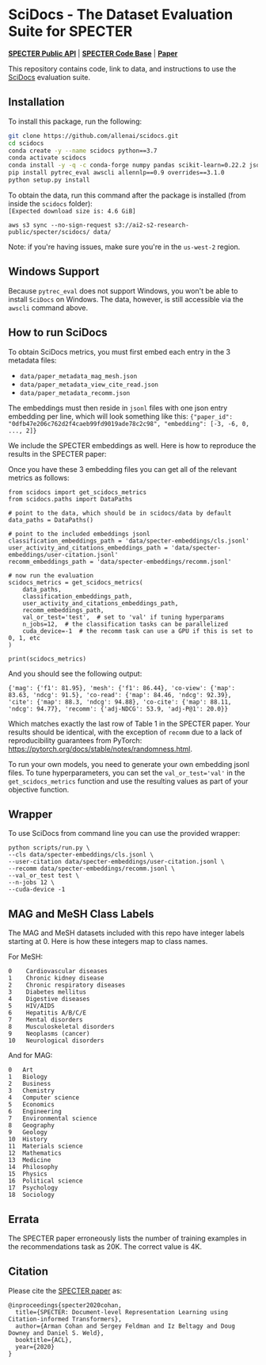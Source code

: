 # SciDocs - The Dataset Evaluation Suite for SPECTER

[**SPECTER Public API**](https://github.com/allenai/paper-embedding-public-apis) |
[**SPECTER Code Base**](https://github.com/allenai/specter) |
[**Paper**](https://arxiv.org/pdf/2004.07180.pdf) 

This repository contains code, link to data, and instructions to use the
[SciDocs](https://arxiv.org/pdf/2004.07180.pdf) evaluation suite.

## Installation
To install this package, run the following:

```bash
git clone https://github.com/allenai/scidocs.git
cd scidocs
conda create -y --name scidocs python==3.7
conda activate scidocs
conda install -y -q -c conda-forge numpy pandas scikit-learn=0.22.2 jsonlines tqdm sklearn-contrib-lightning pytorch
pip install pytrec_eval awscli allennlp==0.9 overrides==3.1.0
python setup.py install
```

To obtain the data, run this command after the package is installed (from inside the `scidocs` folder):  
```[Expected download size is: 4.6 GiB]```

`aws s3 sync --no-sign-request s3://ai2-s2-research-public/specter/scidocs/ data/`

Note: if you're having issues, make sure you're in the `us-west-2` region.

## Windows Support
Because `pytrec_eval` does not support Windows, you won't be able to install `SciDocs` on Windows. The data, however, is still accessible via the `awscli` command above.

## How to run SciDocs
To obtain SciDocs metrics, you must first embed each entry in the 3 metadata files:

- `data/paper_metadata_mag_mesh.json`
- `data/paper_metadata_view_cite_read.json`
- `data/paper_metadata_recomm.json`

The embeddings must then reside in `jsonl` files with one json entry embedding per line, which will look something like this:
`{"paper_id": "0dfb47e206c762d2f4caeb99fd9019ade78c2c98", "embedding": [-3, -6, 0, ..., 2]}`

We include the SPECTER embeddings as well. Here is how to reproduce the results in the SPECTER paper:

Once you have these 3 embedding files you can get all of the relevant metrics as follows:

```
from scidocs import get_scidocs_metrics
from scidocs.paths import DataPaths

# point to the data, which should be in scidocs/data by default
data_paths = DataPaths()

# point to the included embeddings jsonl
classification_embeddings_path = 'data/specter-embeddings/cls.jsonl'
user_activity_and_citations_embeddings_path = 'data/specter-embeddings/user-citation.jsonl'
recomm_embeddings_path = 'data/specter-embeddings/recomm.jsonl'

# now run the evaluation
scidocs_metrics = get_scidocs_metrics(
    data_paths,
    classification_embeddings_path,
    user_activity_and_citations_embeddings_path,
    recomm_embeddings_path,
    val_or_test='test',  # set to 'val' if tuning hyperparams
    n_jobs=12,  # the classification tasks can be parallelized
    cuda_device=-1  # the recomm task can use a GPU if this is set to 0, 1, etc
)

print(scidocs_metrics)
```
And you should see the following output:

`{'mag': {'f1': 81.95}, 'mesh': {'f1': 86.44}, 'co-view': {'map': 83.63, 'ndcg': 91.5}, 'co-read': {'map': 84.46, 'ndcg': 92.39}, 'cite': {'map': 88.3, 'ndcg': 94.88}, 'co-cite': {'map': 88.11, 'ndcg': 94.77}, 'recomm': {'adj-NDCG': 53.9, 'adj-P@1': 20.0}}`

Which matches exactly the last row of Table 1 in the SPECTER paper. Your results should be identical, with the exception of `recomm` due to a lack of reproducibility guarantees from PyTorch: https://pytorch.org/docs/stable/notes/randomness.html. 

To run your own models, you need to generate your own embedding jsonl files. To tune hyperparameters,
you can set the `val_or_test='val'` in the `get_scidocs_metrics` function and use the resulting values as part
of your objective function.

## Wrapper

To use SciDocs from command line you can use the provided wrapper:

```
python scripts/run.py \
--cls data/specter-embeddings/cls.jsonl \
--user-citation data/specter-embeddings/user-citation.jsonl \
--recomm data/specter-embeddings/recomm.jsonl \
--val_or_test test \
--n-jobs 12 \
--cuda-device -1
```

## MAG and MeSH Class Labels
The MAG and MeSH datasets included with this repo have integer labels starting at 0. Here is how these integers map to class names. 

For MeSH:
```
0 	 Cardiovascular diseases
1 	 Chronic kidney disease
2 	 Chronic respiratory diseases
3 	 Diabetes mellitus
4 	 Digestive diseases
5 	 HIV/AIDS
6 	 Hepatitis A/B/C/E
7 	 Mental disorders
8 	 Musculoskeletal disorders
9 	 Neoplasms (cancer)
10 	 Neurological disorders
```

And for MAG:
```
0	Art
1	Biology
2	Business
3	Chemistry
4	Computer science
5	Economics
6	Engineering
7	Environmental science
8	Geography
9	Geology
10	History
11	Materials science
12	Mathematics
13	Medicine
14	Philosophy
15	Physics
16	Political science
17	Psychology
18	Sociology
```

## Errata

The SPECTER paper erroneously lists the number of training examples in the recommendations task as 20K.  The correct value is 4K.

## Citation

Please cite the [SPECTER paper](https://arxiv.org/pdf/2004.07180.pdf) as:  

```
@inproceedings{specter2020cohan,
  title={SPECTER: Document-level Representation Learning using Citation-informed Transformers},
  author={Arman Cohan and Sergey Feldman and Iz Beltagy and Doug Downey and Daniel S. Weld},
  booktitle={ACL},
  year={2020}
}
```
